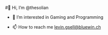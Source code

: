 #👋 Hi, I’m @thesolian
- 👀 I’m interested in Gaming and Programming
<!-- - 🌱 I’m currently learning Computer scientist -->
- 📫 How to reach me levin.gsell@bluewin.ch

<!---
levingsell/levingsell is a ✨ special ✨ repository because its `README.md` (this file) appears on your GitHub profile.
You can click the Preview link to take a look at your changes.

- 💞️ I’m looking to collaborate on ...
--->

